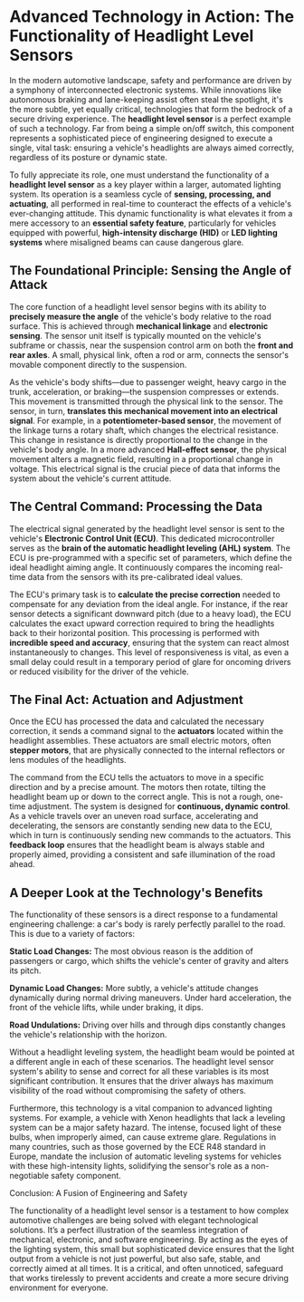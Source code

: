 # Advanced Technology in Action: The Functionality of Headlight Level Sensors

In the modern automotive landscape, safety and performance are driven by a symphony of interconnected electronic systems. While innovations like autonomous braking and lane-keeping assist often steal the spotlight, it's the more subtle, yet equally critical, technologies that form the bedrock of a secure driving experience. The **headlight level sensor** is a perfect example of such a technology. Far from being a simple on/off switch, this component represents a sophisticated piece of engineering designed to execute a single, vital task: ensuring a vehicle's headlights are always aimed correctly, regardless of its posture or dynamic state.

To fully appreciate its role, one must understand the functionality of a **headlight level sensor** as a key player within a larger, automated lighting system. Its operation is a seamless cycle of **sensing, processing, and actuating**, all performed in real-time to counteract the effects of a vehicle's ever-changing attitude. This dynamic functionality is what elevates it from a mere accessory to an **essential safety feature**, particularly for vehicles equipped with powerful, **high-intensity discharge (HID)** or **LED lighting systems** where misaligned beams can cause dangerous glare.

## The Foundational Principle: Sensing the Angle of Attack

The core function of a headlight level sensor begins with its ability to **precisely measure the angle** of the vehicle's body relative to the road surface. This is achieved through **mechanical linkage** and **electronic sensing**. The sensor unit itself is typically mounted on the vehicle's subframe or chassis, near the suspension control arm on both the **front and rear axles**. A small, physical link, often a rod or arm, connects the sensor's movable component directly to the suspension.

As the vehicle's body shifts—due to passenger weight, heavy cargo in the trunk, acceleration, or braking—the suspension compresses or extends. This movement is transmitted through the physical link to the sensor. The sensor, in turn, **translates this mechanical movement into an electrical signal**. For example, in a **potentiometer-based sensor**, the movement of the linkage turns a rotary shaft, which changes the electrical resistance. This change in resistance is directly proportional to the change in the vehicle's body angle. In a more advanced **Hall-effect sensor**, the physical movement alters a magnetic field, resulting in a proportional change in voltage. This electrical signal is the crucial piece of data that informs the system about the vehicle's current attitude.

## The Central Command: Processing the Data

The electrical signal generated by the headlight level sensor is sent to the vehicle's **Electronic Control Unit (ECU)**. This dedicated microcontroller serves as the **brain of the automatic headlight leveling (AHL) system**. The ECU is pre-programmed with a specific set of parameters, which define the ideal headlight aiming angle. It continuously compares the incoming real-time data from the sensors with its pre-calibrated ideal values.

The ECU's primary task is to **calculate the precise correction** needed to compensate for any deviation from the ideal angle. For instance, if the rear sensor detects a significant downward pitch (due to a heavy load), the ECU calculates the exact upward correction required to bring the headlights back to their horizontal position. This processing is performed with **incredible speed and accuracy**, ensuring that the system can react almost instantaneously to changes. This level of responsiveness is vital, as even a small delay could result in a temporary period of glare for oncoming drivers or reduced visibility for the driver of the vehicle.

## The Final Act: Actuation and Adjustment

Once the ECU has processed the data and calculated the necessary correction, it sends a command signal to the **actuators** located within the headlight assemblies. These actuators are small electric motors, often **stepper motors**, that are physically connected to the internal reflectors or lens modules of the headlights.

The command from the ECU tells the actuators to move in a specific direction and by a precise amount. The motors then rotate, tilting the headlight beam up or down to the correct angle. This is not a rough, one-time adjustment. The system is designed for **continuous, dynamic control**. As a vehicle travels over an uneven road surface, accelerating and decelerating, the sensors are constantly sending new data to the ECU, which in turn is continuously sending new commands to the actuators. This **feedback loop** ensures that the headlight beam is always stable and properly aimed, providing a consistent and safe illumination of the road ahead.

## A Deeper Look at the Technology's Benefits

The functionality of these sensors is a direct response to a fundamental engineering challenge: a car's body is rarely perfectly parallel to the road. This is due to a variety of factors:

**Static Load Changes:** The most obvious reason is the addition of passengers or cargo, which shifts the vehicle's center of gravity and alters its pitch.

**Dynamic Load Changes:** More subtly, a vehicle's attitude changes dynamically during normal driving maneuvers. Under hard acceleration, the front of the vehicle lifts, while under braking, it dips.

**Road Undulations:** Driving over hills and through dips constantly changes the vehicle's relationship with the horizon.

Without a headlight leveling system, the headlight beam would be pointed at a different angle in each of these scenarios. The headlight level sensor system's ability to sense and correct for all these variables is its most significant contribution. It ensures that the driver always has maximum visibility of the road without compromising the safety of others.

Furthermore, this technology is a vital companion to advanced lighting systems. For example, a vehicle with Xenon headlights that lack a leveling system can be a major safety hazard. The intense, focused light of these bulbs, when improperly aimed, can cause extreme glare. Regulations in many countries, such as those governed by the ECE R48 standard in Europe, mandate the inclusion of automatic leveling systems for vehicles with these high-intensity lights, solidifying the sensor's role as a non-negotiable safety component.

Conclusion: A Fusion of Engineering and Safety

The functionality of a headlight level sensor is a testament to how complex automotive challenges are being solved with elegant technological solutions. It’s a perfect illustration of the seamless integration of mechanical, electronic, and software engineering. By acting as the eyes of the lighting system, this small but sophisticated device ensures that the light output from a vehicle is not just powerful, but also safe, stable, and correctly aimed at all times. It is a critical, and often unnoticed, safeguard that works tirelessly to prevent accidents and create a more secure driving environment for everyone.